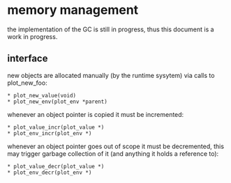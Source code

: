 memory management
=================

the implementation of the GC is still in progress, thus this document is a work in progress.


interface
----------

new objects are allocated manually (by the runtime sysytem) via calls to plot_new_foo:

    * plot_new_value(void)
    * plot_new_env(plot_env *parent)

whenever an object pointer is copied it must be incremented:

    * plot_value_incr(plot_value *)
    * plot_env_incr(plot_env *)

whenever an object pointer goes out of scope it must be decremented, this may
trigger garbage collection of it (and anything it holds a reference to):

    * plot_value_decr(plot_value *)
    * plot_env_decr(plot_env *)



